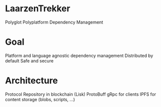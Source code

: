 # LaarzenTrekker
Polyglot Polyplatform Dependency Management
# Goal
Platform and language agnostic dependency management
Distributed by default
Safe and secure
# Architecture
Protocol
Repository in blockchain (Lisk)
ProtoBuff gRpc for clients
IPFS for content storage (blobs, scripts, ...)
